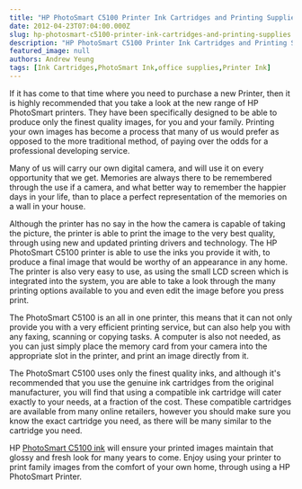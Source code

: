 ```yaml
---
title: "HP PhotoSmart C5100 Printer Ink Cartridges and Printing Supplies"
date: 2012-04-23T07:04:00.000Z
slug: hp-photosmart-c5100-printer-ink-cartridges-and-printing-supplies
description: "HP PhotoSmart C5100 Printer Ink Cartridges and Printing Supplies"
featured_image: null
authors: Andrew Yeung
tags: [Ink Cartridges,PhotoSmart Ink,office supplies,Printer Ink]
---
```


If it has come to that time where you need to purchase a new Printer, then it is highly recommended that you take a look at the new range of HP PhotoSmart printers. They have been specifically designed to be able to produce only the finest quality images, for you and your family. Printing your own images has become a process that many of us would prefer as opposed to the more traditional method, of paying over the odds for a professional developing service.

Many of us will carry our own digital camera, and will use it on every opportunity that we get. Memories are always there to be remembered through the use if a camera, and what better way to remember the happier days in your life, than to place a perfect representation of the memories on a wall in your house.

Although the printer has no say in the how the camera is capable of taking the picture, the printer is able to print the image to the very best quality, through using new and updated printing drivers and technology. The HP PhotoSmart C5100 printer is able to use the inks you provide it with, to produce a final image that would be worthy of an appearance in any home. The printer is also very easy to use, as using the small LCD screen which is integrated into the system, you are able to take a look through the many printing options available to you and even edit the image before you press print.

The PhotoSmart C5100 is an all in one printer, this means that it can not only provide you with a very efficient printing service, but can also help you with any faxing, scanning or copying tasks. A computer is also not needed, as you can just simply place the memory card from your camera into the appropriate slot in the printer, and print an image directly from it. 

The PhotoSmart C5100 uses only the finest quality inks, and although it's recommended that you use the genuine ink cartridges from the original manufacturer, you will find that using a compatible ink cartridge will cater exactly to your needs, at a fraction of the cost. These compatible cartridges are available from many online retailers, however you should make sure you know the exact cartridge you need, as there will be many similar to the cartridge you need. 

HP [PhotoSmart C5100 ink](https://www.comboink.com/hp-photosmart-c5100-printer-ink-cartridges) will ensure your printed images maintain that glossy and fresh look for many years to come. Enjoy using your printer to print family images from the comfort of your own home, through using a HP PhotoSmart Printer.